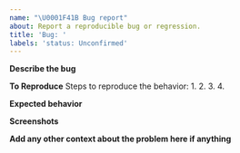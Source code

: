 ```yaml
---
name: "\U0001F41B Bug report"
about: Report a reproducible bug or regression.
title: 'Bug: '
labels: 'status: Unconfirmed'
---
```


<!--
  Please provide a clear and concise description of what the bug is.
  Include screenshots if needed.
  Please test using the latest version of InboxSDK to make sure your issue has not already been fixed.

  Please provide a public repo that contains the minumum extension if you think it helps demostrate your bug better.
  For example: https://github.com/InboxSDK/hello-world
-->

**Describe the bug**

**To Reproduce**
Steps to reproduce the behavior:
1.
2.
3.
4.

**Expected behavior**

**Screenshots**

**Add any other context about the problem here if anything**
